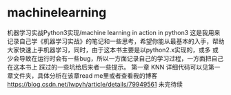 # machinelearning
机器学习实战Python3实现/machine learning in action in python3
这是我用来记录自己学《机器学习实战》的笔记和一些思考，希望你能从最基本的入手，帮助大家快速上手机器学习，同时，由于这本书主要是以python2.x实现的，或多
或少会导致在运行时会有一些bug，所以一方面记录自己的学习过程，一方面把自己在这本书上 踩过的一些坑给后来者一些提示。
第一章 KNN 详细代码可以见第一章文件夹，具体分析在该章read me里或者查看我的博客
https://blog.csdn.net/lwpyh/article/details/79949561
未完待续
